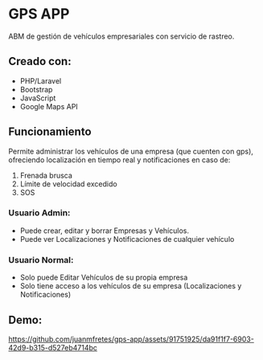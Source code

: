 # GPS APP

ABM de gestión de vehículos empresariales con servicio de rastreo.

## Creado con:
- PHP/Laravel
- Bootstrap
- JavaScript
- Google Maps API

## Funcionamiento

Permite administrar los vehículos de una empresa (que cuenten con gps), ofreciendo localización en tiempo real y notificaciones en caso de:
1. Frenada brusca
2. Límite de velocidad excedido
3. SOS

### Usuario Admin:
- Puede crear, editar y borrar Empresas y Vehículos.
- Puede ver Localizaciones y Notificaciones de cualquier vehículo

### Usuario Normal:
- Solo puede Editar Vehículos de su propia empresa
- Solo tiene acceso a los vehículos de su empresa (Localizaciones y Notificaciones)

## Demo:





https://github.com/juanmfretes/gps-app/assets/91751925/da91f1f7-6903-42d9-b315-d527eb4714bc



